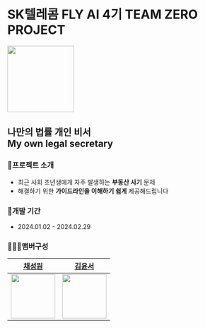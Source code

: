 # SK텔레콤 FLY AI 4기 TEAM ZERO PROJECT

<img src="https://github.com/SKT-TeamZero/.github/assets/93850398/2d785fce-0066-4e68-a6e6-2447327a31f1" width="150">

## 나만의 법률 개인 비서<br/>My own legal secretary

### 👻프로젝트 소개

- 최근 사회 초년생에게 자주 발생하는 **부동산 사기** 문제
- 해결하기 위한 **가이드라인을 이해하기 쉽게** 제공해드립니다

### 📅개발 기간

- 2024.01.02 - 2024.02.29

### 🧑‍🤝‍🧑맴버구성

|                                        [채성원](https://github.com/yachae-sw)                                        |                                       [김윤서](https://github.com/yoonseo111)                                        |
| :------------------------------------------------------------------------------------------------------------------: | :------------------------------------------------------------------------------------------------------------------: |
| <img src="https://github.com/SKT-TeamZero/.github/assets/93850398/4f7ab082-6aac-4ec5-99e9-ff677d0459ed" width="100"> | <img src="https://github.com/SKT-TeamZero/.github/assets/93850398/05f48886-ff00-491d-b0ef-9f3952152d4a" width="100"> |
